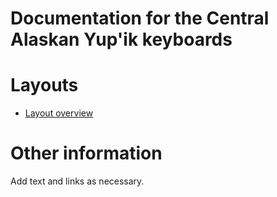 # Documentation for the Central Alaskan Yup'ik keyboards


# Layouts

-   [Layout overview](layout.html)

# Other information

Add text and links as necessary.
